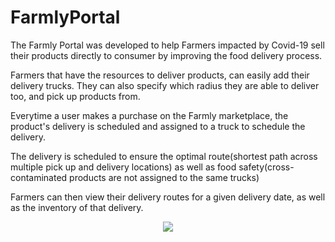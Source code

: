 # FarmlyPortal

The Farmly Portal was developed to help Farmers impacted by Covid-19 sell their products directly to consumer by improving the food delivery process.

Farmers that have the resources to deliver products, can easily add their delivery trucks. They can also specify which radius they are able to deliver too, and pick up products from.

Everytime a user makes a purchase on the Farmly marketplace, the product's delivery is scheduled and assigned to a truck to schedule the delivery.

The delivery is scheduled to ensure the optimal route(shortest path across multiple pick up and delivery locations) as well as food safety(cross-contaminated products are not assigned to the same trucks)

Farmers can then view their delivery routes for a given delivery date, as well as the inventory of that delivery.

<div style = "text-align:center;margin:0 auto;display:flex;justify-content:center;">
<img src = "farmlyfinal.gif">
                            </div>
